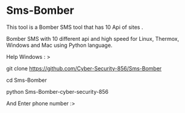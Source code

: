 # Sms-Bomber
This tool is a Bomber SMS tool that has 10 Api of sites .

Bomber SMS with 10 different api and high speed for Linux, Thermox, Windows and Mac using Python language. 




Help Windows : >


git clone https://github.com/Cyber-Security-856/Sms-Bomber 

cd Sms-Bomber

python Sms-Bomber-cyber-security-856

And Enter phone number :>
